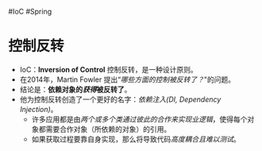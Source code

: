 #IoC #Spring
# 控制反转
- IoC：**Inversion of Control** 控制反转，是一种设计原则。
- 在2014年，Martin Fowler 提出“*哪些方面的控制被反转了？*"的问题。
- 结论是：**依赖对象的*获得*被反转了**。
- 他为控制反转创造了一个更好的名字：*依赖注入(DI, Dependency Injection)*。
	- 许多应用都是由*两个或多个类通过彼此的合作来实现业逻辑*，使得每个对象都需要合作对象（所依赖的对象）的引用。
	- 如果获取过程要靠自身实现，那么将导致代码*高度耦合且难以测试*。